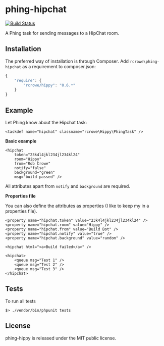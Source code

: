 phing-hipchat
=============

[![Build Status](https://secure.travis-ci.org/rcrowe/phing-hipchat.png)](http://travis-ci.org/rcrowe/phing-hipchat)

A Phing task for sending messages to a HipChat room.

Installation
------------

The preferred way of installation is through Composer. Add `rcrowe\phing-hipchat` as a requirement to composer.json:

```javascript
{
    "require": {
        "rcrowe/hippy": "0.6.*"
    }
}
```

Example
-------

Let Phing know about the Hipchat task:

	<taskdef name="hipchat" classname="rcrowe\Hippy\PhingTask" />

**Basic example**

	<hipchat
    	token="23k4l4jkl234jl234kl24"
	    room="Hippy"
    	from="Rob Crowe"
	    notify="false"
    	background="green"
	    msg="build passed" />

All attributes apart from `notify` and `background` are required.

**Properties file**

You can also define the attributes as properties (I like to keep my in a properties file).

	<property name="hipchat.token" value="23k4l4jkl234jl234kl24" />
	<property name="hipchat.room" value="Hippy" />
	<property name="hipchat.from" value="Build Bot" />
	<property name="hipchat.notify" value="true" />
	<property name="hipchat.background" value="random" />

	<hipchat html="<a>Build failed</a>" />

	<hipchat>
    	<queue msg="Test 1" />
	    <queue msg="Test 2" />
    	<queue msg="Test 3" />
	</hipchat>

Tests
-----

To run all tests

    $> ./vendor/bin/phpunit tests

License
-------

phing-hippy is released under the MIT public license.
